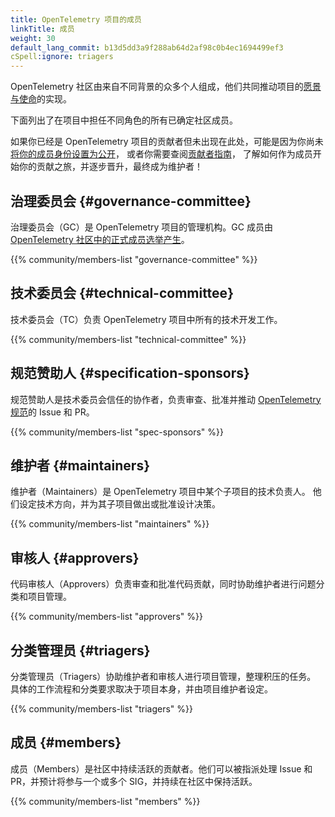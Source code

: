 ```yaml
---
title: OpenTelemetry 项目的成员
linkTitle: 成员
weight: 30
default_lang_commit: b13d5dd3a9f288ab64d2af98c0b4ec1694499ef3
cSpell:ignore: triagers
---
```


OpenTelemetry 社区由来自不同背景的众多个人组成，他们共同推动项目的[愿景与使命](/community/mission/)的实现。

下面列出了在项目中担任不同角色的所有已确定社区成员。

如果你已经是 OpenTelemetry 项目的贡献者但未出现在此处，可能是因为你尚未
[将你的成员身份设置为公开](https://docs.github.com/en/account-and-profile/setting-up-and-managing-your-personal-account-on-github/managing-your-membership-in-organizations/publicizing-or-hiding-organization-membership)，
或者你需要查阅[贡献者指南](https://github.com/open-telemetry/community/blob/main/guides/contributor/membership.md)，
了解如何作为成员开始你的贡献之旅，并逐步晋升，最终成为维护者！

## 治理委员会 {#governance-committee}

治理委员会（GC）是 OpenTelemetry 项目的管理机构。GC 成员由
[OpenTelemetry 社区中的正式成员选举产生](https://github.com/open-telemetry/community/blob/main/governance-charter.md#elections)。

{{% community/members-list "governance-committee" %}}

## 技术委员会 {#technical-committee}

技术委员会（TC）负责 OpenTelemetry 项目中所有的技术开发工作。

{{% community/members-list "technical-committee" %}}

## 规范赞助人 {#specification-sponsors}

规范赞助人是技术委员会信任的协作者，负责审查、批准并推动
[OpenTelemetry 规范](/docs/specs/otel/)的 Issue 和 PR。

{{% community/members-list "spec-sponsors" %}}

## 维护者 {#maintainers}

维护者（Maintainers）是 OpenTelemetry 项目中某个子项目的技术负责人。
他们设定技术方向，并为其子项目做出或批准设计决策。

{{% community/members-list "maintainers" %}}

## 审核人 {#approvers}

代码审核人（Approvers）负责审查和批准代码贡献，同时协助维护者进行问题分类和项目管理。

{{% community/members-list "approvers" %}}

## 分类管理员 {#triagers}

分类管理员（Triagers）协助维护者和审核人进行项目管理，整理积压的任务。
具体的工作流程和分类要求取决于项目本身，并由项目维护者设定。

{{% community/members-list "triagers" %}}

## 成员 {#members}

成员（Members）是社区中持续活跃的贡献者。他们可以被指派处理 Issue 和
PR，并预计将参与一个或多个 SIG，并持续在社区中保持活跃。

{{% community/members-list "members" %}}
